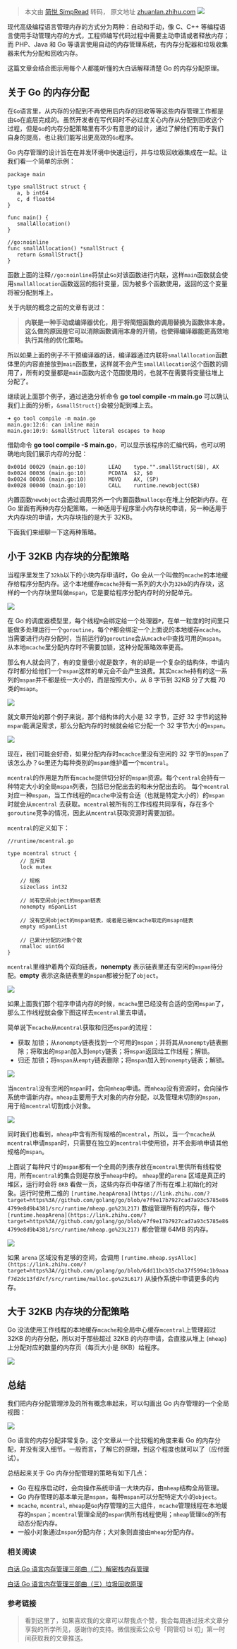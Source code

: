 > 本文由 [简悦 SimpRead](http://ksria.com/simpread/) 转码， 原文地址 [zhuanlan.zhihu.com](https://zhuanlan.zhihu.com/p/225190602) ![](https://pic1.zhimg.com/v2-c54c38ef454db9df906eb590a96643a8_r.jpg)

现代高级编程语言管理内存的方式分为两种：自动和手动，像 C、C++ 等编程语言使用手动管理内存的方式，工程师编写代码过程中需要主动申请或者释放内存；而 PHP、Java 和 Go 等语言使用自动的内存管理系统，有内存分配器和垃圾收集器来代为分配和回收内存。

这篇文章会结合图示用每个人都能听懂的大白话解释清楚 Go 的内存分配原理。

关于 Go 的内存分配
-----------

在`Go`语言里，从内存的分配到不再使用后内存的回收等等这些内存管理工作都是由`Go`在底层完成的。虽然开发者在写代码时不必过度关心内存从分配到回收这个过程，但是`Go`的内存分配策略里有不少有意思的设计，通过了解他们有助于我们自身的提高，也让我们能写出更高效的`Go`程序。

Go 内存管理的设计旨在在并发环境中快速运行，并与垃圾回收器集成在一起。让我们看一个简单的示例：

```
package main

type smallStruct struct {
   a, b int64
   c, d float64
}

func main() {
   smallAllocation()
}

//go:noinline
func smallAllocation() *smallStruct {
   return &smallStruct{}
}
```

函数上面的注释`//go:noinline`将禁止`Go`对该函数进行内联，这样`main`函数就会使用`smallAllocation`函数返回的指针变量，因为被多个函数使用，返回的这个变量将被分配到堆上。

关于内联的概念之前的文章有说过：

> **内联是一种手动或编译器优化，用于将简短函数的调用替换为函数体本身。这么做的原因是它可以消除函数调用本身的开销，也使得编译器能更高效地执行其他的优化策略。**  

所以如果上面的例子不干预编译器的话，编译器通过内联将`smallAllocation`函数体里的内容直接放到`main`函数里，这样就不会产生`smallAllocation`这个函数的调用了，所有的变量都是`main`函数内这个范围使用的，也就不在需要将变量往堆上分配了。

继续说上面那个例子，通过逃逸分析命令 **go tool compile -m main.go** 可以确认我们上面的分析，`&smallStruct{}`会被分配到堆上去。

```
➜ go tool compile -m main.go
main.go:12:6: can inline main
main.go:10:9: &smallStruct literal escapes to heap
```

借助命令 **go tool compile -S main.go**，可以显示该程序的汇编代码，也可以明确地向我们展示内存的分配：

```
0x001d 00029 (main.go:10)       LEAQ    type."".smallStruct(SB), AX
0x0024 00036 (main.go:10)       PCDATA  $2, $0
0x0024 00036 (main.go:10)       MOVQ    AX, (SP)
0x0028 00040 (main.go:10)       CALL    runtime.newobject(SB)
```

内置函数`newobject`会通过调用另外一个内置函数`mallocgc`在堆上分配新内存。在 Go 里面有两种内存分配策略，一种适用于程序里小内存块的申请，另一种适用于大内存块的申请，大内存块指的是大于 32KB。

下面我们来细聊一下这两种策略。

小于 32KB 内存块的分配策略
----------------

当程序里发生了`32kb`以下的小块内存申请时，Go 会从一个叫做的`mcache`的本地缓存给程序分配内存。这个本地缓存`mcache`持有一系列的大小为`32kb`的内存块，这样的一个内存块里叫做`mspan`，它是要给程序分配内存时的分配单元。

![](https://pic1.zhimg.com/v2-37d0de4191cfaa410d8a84f1b625e30c_r.jpg)

在 Go 的调度器模型里，每个线程`M`会绑定给一个处理器`P`，在单一粒度的时间里只能做多处理运行一个`goroutine`，每个`P`都会绑定一个上面说的本地缓存`mcache`。当需要进行内存分配时，当前运行的`goroutine`会从`mcache`中查找可用的`mspan`。从本地`mcache`里分配内存时不需要加锁，这种分配策略效率更高。

那么有人就会问了，有的变量很小就是数字，有的却是一个复杂的结构体，申请内存时都分给他们一个`mspan`这样的单元会不会产生浪费。其实`mcache`持有的这一系列的`mspan`并不都是统一大小的，而是按照大小，从 8 字节到 32KB 分了大概 70 类的`msapn`。

![](https://pic2.zhimg.com/v2-b9a81ceb0ce847704860ad5e64add7c5_b.jpg)

就文章开始的那个例子来说，那个结构体的大小是 32 字节，正好 32 字节的这种`mspan`能满足需求，那么分配内存的时候就会给它分配一个 32 字节大小的`mspan`。

![](https://pic2.zhimg.com/v2-2936fba72393198ee4057cb378c29b91_r.jpg)

现在，我们可能会好奇，如果分配内存时`mcachce`里没有空闲的 32 字节的`mspan`了该怎么办？`Go`里还为每种类别的`mspan`维护着一个`mcentral`。

`mcentral`的作用是为所有`mcache`提供切分好的`mspan`资源。每个`central`会持有一种特定大小的全局`mspan`列表，包括已分配出去的和未分配出去的。 每个`mcentral`对应一种`mspan`，当工作线程的`mcache`中没有合适（也就是特定大小的）的`mspan`时就会从`mcentral` 去获取。`mcentral`被所有的工作线程共同享有，存在多个`goroutine`竞争的情况，因此从`mcentral`获取资源时需要加锁。

`mcentral`的定义如下：

```
//runtime/mcentral.go

type mcentral struct {
    // 互斥锁
    lock mutex 

    // 规格
    sizeclass int32 

    // 尚有空闲object的mspan链表
    nonempty mSpanList 

    // 没有空闲object的mspan链表，或者是已被mcache取走的msapn链表
    empty mSpanList 

    // 已累计分配的对象个数
    nmalloc uint64 
}
```

`mcentral`里维护着两个双向链表，**nonempty** 表示链表里还有空闲的`mspan`待分配。**empty** 表示这条链表里的`mspan`都被分配了`object`。

![](https://pic4.zhimg.com/v2-cf90e6add06c4d2c1b318503d1330a83_r.jpg)

如果上面我们那个程序申请内存的时候，`mcache`里已经没有合适的空闲`mspan`了，那么工作线程就会像下图这样去`mcentral`里去申请。

简单说下`mcache`从`mcentral`获取和归还`mspan`的流程：

*   获取 加锁；从`nonempty`链表找到一个可用的`mspan`；并将其从`nonempty`链表删除；将取出的`mspan`加入到`empty`链表；将`mspan`返回给工作线程；解锁。
*   归还 加锁；将`mspan`从`empty`链表删除；将`mspan`加入到`nonempty`链表；解锁。

![](https://pic4.zhimg.com/v2-13c262f71e7b3b28c35212001138b7fb_r.jpg)

当`mcentral`没有空闲的`mspan`时，会向`mheap`申请。而`mheap`没有资源时，会向操作系统申请新内存。`mheap`主要用于大对象的内存分配，以及管理未切割的`mspan`，用于给`mcentral`切割成小对象。

![](https://pic2.zhimg.com/v2-5e475c825106b890397e6a1bd09d6999_r.jpg)

同时我们也看到，`mheap`中含有所有规格的`mcentral`，所以，当一个`mcache`从`mcentral`申请`mspan`时，只需要在独立的`mcentral`中使用锁，并不会影响申请其他规格的`mspan`。

上面说了每种尺寸的`mspan`都有一个全局的列表存放在`mcentral`里供所有线程使用，所有`mcentral`的集合则是存放于`mheap`中的。 `mheap`里的`arena` 区域是真正的堆区，运行时会将 `8KB` 看做一页，这些内存页中存储了所有在堆上初始化的对象。运行时使用二维的 `[runtime.heapArena](https://link.zhihu.com/?target=https%3A//github.com/golang/go/blob/e7f9e17b7927cad7a93c5785e864799e8d9b4381/src/runtime/mheap.go%23L217)` 数组管理所有的内存，每个 `[runtime.heapArena](https://link.zhihu.com/?target=https%3A//github.com/golang/go/blob/e7f9e17b7927cad7a93c5785e864799e8d9b4381/src/runtime/mheap.go%23L217)` 都会管理 64MB 的内存。

![](https://pic4.zhimg.com/v2-97daf59507fd1d0aae21c0365c7d7f5b_b.jpg)

如果 `arena` 区域没有足够的空间，会调用 `[runtime.mheap.sysAlloc](https://link.zhihu.com/?target=https%3A//github.com/golang/go/blob/6dd11bcb35cba37f5994c1b9aaaf7d2dc13fd7cf/src/runtime/malloc.go%23L617)` 从操作系统中申请更多的内存。

大于 32KB 内存块的分配策略
----------------

Go 没法使用工作线程的本地缓存`mcache`和全局中心缓存`mcentral`上管理超过 32KB 的内存分配，所以对于那些超过 32KB 的内存申请，会直接从堆上 (`mheap`) 上分配对应的数量的内存页（每页大小是 8KB）给程序。

![](https://pic1.zhimg.com/v2-7414f28dd531b5cb69a033e44080a664_r.jpg)

总结
--

我们把内存分配管理涉及的所有概念串起来，可以勾画出 Go 内存管理的一个全局视图：

![](https://pic3.zhimg.com/v2-bfb8df4d82cc8b654a2e12d0ff8cd19a_r.jpg)

Go 语言的内存分配非常复杂，这个文章从一个比较粗的角度来看 Go 的内存分配，并没有深入细节。一般而言，了解它的原理，到这个程度也就可以了（应付面试）。

总结起来关于 Go 内存分配管理的策略有如下几点：

*   Go 在程序启动时，会向操作系统申请一大块内存，由`mheap`结构全局管理。
*   Go 内存管理的基本单元是`mspan`，每种`mspan`可以分配特定大小的`object`。
*   `mcache`, `mcentral`, `mheap`是`Go`内存管理的三大组件，`mcache`管理线程在本地缓存的`mspan`；`mcentral`管理全局的`mspan`供所有线程使用；`mheap`管理`Go`的所有动态分配内存。
*   一般小对象通过`mspan`分配内存；大对象则直接由`mheap`分配内存。

### 相关阅读

[白话 Go 语言内存管理三部曲（二）解密栈内存管理](https://zhuanlan.zhihu.com/p/237870981)

[白话 Go 语言内存管理三部曲（三）垃圾回收原理](https://zhuanlan.zhihu.com/p/264789260)

### 参考链接

> 看到这里了，如果喜欢我的文章可以帮我点个赞，我会每周通过技术文章分享我的所学所见，感谢你的支持。微信搜索公众号「网管叨 bi 叨」第一时间获取我的文章推送。